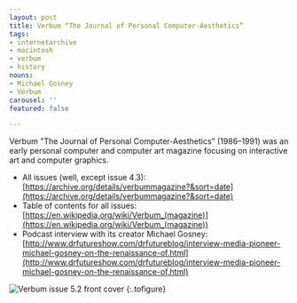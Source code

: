 ```yaml
---
layout: post
title: Verbum “The Journal of Personal Computer-Aesthetics”
tags:
- internetarchive
- macintosh
- verbum
- history
nouns:
- Michael Gosney
- Verbum
carousel: ''
featured: false

---
```

Verbum "The Journal of Personal Computer-Aesthetics" (1986–1991) was an early personal computer and computer art magazine focusing on interactive art and computer graphics.

* All issues (well, except issue 4.3): [https://archive.org/details/verbummagazine?&sort=date](https://archive.org/details/verbummagazine?&sort=date)
* Table of contents for all issues: [https://en.wikipedia.org/wiki/Verbum_(magazine)](https://en.wikipedia.org/wiki/Verbum_(magazine))
* Podcast interview with its creator Michael Gosney: [http://www.drfutureshow.com/drfutureblog/interview-media-pioneer-michael-gosney-on-the-renaissance-of.html](http://www.drfutureshow.com/drfutureblog/interview-media-pioneer-michael-gosney-on-the-renaissance-of.html)

![Verbum issue 5.2 front cover](https://cdn.gingerbeardman.com/images/posts/verbum-the-journal-of-personal-computer-aesthetics.jpg "Verbum issue 5.2 front cover")
{:.tofigure}
